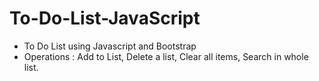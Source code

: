 # To-Do-List-JavaScript
- To Do List using Javascript and Bootstrap
- Operations : Add to List, Delete a list, Clear all items, Search in whole list.
